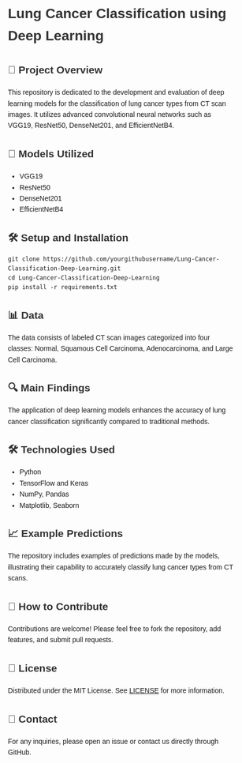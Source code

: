 <!DOCTYPE html>
<html lang="en">
<head>
    <meta charset="UTF-8">
    <meta name="viewport" content="width=device-width, initial-scale=1.0">
    <title>Lung Cancer Classification using Deep Learning</title>
    <style>
        body { font-family: Arial, sans-serif; line-height: 1.6; }
        h1, h2 { color: #333; }
        .content { margin: 20px; }
        .overview, .models, .setup, .data, .findings, .technologies, .predictions, .contribute, .license, .contact {
            margin-bottom: 20px;
        }
    </style>
</head>
<body>
<div class="content">
    <h1>Lung Cancer Classification using Deep Learning</h1>
    <div class="overview">
        <h2>🚀 Project Overview</h2>
        <p>This repository is dedicated to the development and evaluation of deep learning models for the classification of lung cancer types from CT scan images. It utilizes advanced convolutional neural networks such as VGG19, ResNet50, DenseNet201, and EfficientNetB4.</p>
    </div>
    <div class="models">
        <h2>🧠 Models Utilized</h2>
        <ul>
            <li>VGG19</li>
            <li>ResNet50</li>
            <li>DenseNet201</li>
            <li>EfficientNetB4</li>
        </ul>
    </div>
    <div class="setup">
        <h2>🛠 Setup and Installation</h2>
        <code>git clone https://github.com/yourgithubusername/Lung-Cancer-Classification-Deep-Learning.git</code><br>
        <code>cd Lung-Cancer-Classification-Deep-Learning</code><br>
        <code>pip install -r requirements.txt</code>
    </div>
    <div class="data">
        <h2>📊 Data</h2>
        <p>The data consists of labeled CT scan images categorized into four classes: Normal, Squamous Cell Carcinoma, Adenocarcinoma, and Large Cell Carcinoma.</p>
    </div>
    <div class="findings">
        <h2>🔍 Main Findings</h2>
        <p>The application of deep learning models enhances the accuracy of lung cancer classification significantly compared to traditional methods.</p>
    </div>
    <div class="technologies">
        <h2>🛠 Technologies Used</h2>
        <ul>
            <li>Python</li>
            <li>TensorFlow and Keras</li>
            <li>NumPy, Pandas</li>
            <li>Matplotlib, Seaborn</li>
        </ul>
    </div>
    <div class="predictions">
        <h2>📈 Example Predictions</h2>
        <p>The repository includes examples of predictions made by the models, illustrating their capability to accurately classify lung cancer types from CT scans.</p>
    </div>
    <div class="contribute">
        <h2>🌟 How to Contribute</h2>
        <p>Contributions are welcome! Please feel free to fork the repository, add features, and submit pull requests.</p>
    </div>
    <div class="license">
        <h2>📝 License</h2>
        <p>Distributed under the MIT License. See <a href="LICENSE">LICENSE</a> for more information.</p>
    </div>
    <div class="contact">
        <h2>📩 Contact</h2>
        <p>For any inquiries, please open an issue or contact us directly through GitHub.</p>
    </div>
</div>
</body>
</html>
